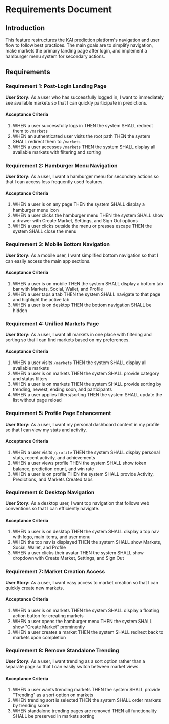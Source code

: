 # Requirements Document

## Introduction

This feature restructures the KAI prediction platform's navigation and user flow to follow best practices. The main goals are to simplify navigation, make markets the primary landing page after login, and implement a hamburger menu system for secondary actions.

## Requirements

### Requirement 1: Post-Login Landing Page

**User Story:** As a user who has successfully logged in, I want to immediately see available markets so that I can quickly participate in predictions.

#### Acceptance Criteria

1. WHEN a user successfully logs in THEN the system SHALL redirect them to `/markets`
2. WHEN an authenticated user visits the root path THEN the system SHALL redirect them to `/markets`
3. WHEN a user accesses `/markets` THEN the system SHALL display all available markets with filtering and sorting

### Requirement 2: Hamburger Menu Navigation

**User Story:** As a user, I want a hamburger menu for secondary actions so that I can access less frequently used features.

#### Acceptance Criteria

1. WHEN a user is on any page THEN the system SHALL display a hamburger menu icon
2. WHEN a user clicks the hamburger menu THEN the system SHALL show a drawer with Create Market, Settings, and Sign Out options
3. WHEN a user clicks outside the menu or presses escape THEN the system SHALL close the menu

### Requirement 3: Mobile Bottom Navigation

**User Story:** As a mobile user, I want simplified bottom navigation so that I can easily access the main app sections.

#### Acceptance Criteria

1. WHEN a user is on mobile THEN the system SHALL display a bottom tab bar with Markets, Social, Wallet, and Profile
2. WHEN a user taps a tab THEN the system SHALL navigate to that page and highlight the active tab
3. WHEN a user is on desktop THEN the bottom navigation SHALL be hidden

### Requirement 4: Unified Markets Page

**User Story:** As a user, I want all markets in one place with filtering and sorting so that I can find markets based on my preferences.

#### Acceptance Criteria

1. WHEN a user visits `/markets` THEN the system SHALL display all available markets
2. WHEN a user is on markets THEN the system SHALL provide category and status filters
3. WHEN a user is on markets THEN the system SHALL provide sorting by trending, newest, ending soon, and participants
4. WHEN a user applies filters/sorting THEN the system SHALL update the list without page reload

### Requirement 5: Profile Page Enhancement

**User Story:** As a user, I want my personal dashboard content in my profile so that I can view my stats and activity.

#### Acceptance Criteria

1. WHEN a user visits `/profile` THEN the system SHALL display personal stats, recent activity, and achievements
2. WHEN a user views profile THEN the system SHALL show token balance, prediction count, and win rate
3. WHEN a user is on profile THEN the system SHALL provide Activity, Predictions, and Markets Created tabs

### Requirement 6: Desktop Navigation

**User Story:** As a desktop user, I want top navigation that follows web conventions so that I can efficiently navigate.

#### Acceptance Criteria

1. WHEN a user is on desktop THEN the system SHALL display a top nav with logo, main items, and user menu
2. WHEN the top nav is displayed THEN the system SHALL show Markets, Social, Wallet, and Profile
3. WHEN a user clicks their avatar THEN the system SHALL show dropdown with Create Market, Settings, and Sign Out

### Requirement 7: Market Creation Access

**User Story:** As a user, I want easy access to market creation so that I can quickly create new markets.

#### Acceptance Criteria

1. WHEN a user is on markets THEN the system SHALL display a floating action button for creating markets
2. WHEN a user opens the hamburger menu THEN the system SHALL show "Create Market" prominently
3. WHEN a user creates a market THEN the system SHALL redirect back to markets upon completion

### Requirement 8: Remove Standalone Trending

**User Story:** As a user, I want trending as a sort option rather than a separate page so that I can easily switch between market views.

#### Acceptance Criteria

1. WHEN a user wants trending markets THEN the system SHALL provide "Trending" as a sort option on markets
2. WHEN trending sort is selected THEN the system SHALL order markets by trending score
3. WHEN standalone trending pages are removed THEN all functionality SHALL be preserved in markets sorting
